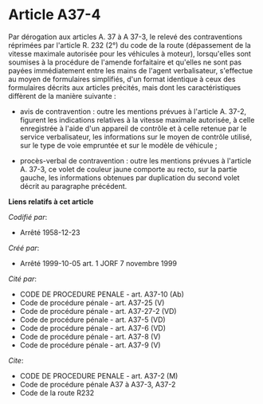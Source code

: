 # Article A37-4

Par dérogation aux articles A. 37 à A 37-3, le relevé des contraventions réprimées par l'article R. 232 (2°) du code de la
route (dépassement de la vitesse maximale autorisée pour les véhicules à moteur), lorsqu'elles sont soumises à la procédure
de l'amende forfaitaire et qu'elles ne sont pas payées immédiatement entre les mains de l'agent verbalisateur, s'effectue au
moyen de formulaires simplifiés, d'un format identique à ceux des formulaires décrits aux articles précités, mais dont les
caractéristiques diffèrent de la manière suivante :

- avis de contravention : outre les mentions prévues à l'article A. 37-2, figurent les indications relatives à la vitesse
maximale autorisée, à celle enregistrée à l'aide d'un appareil de contrôle et à celle retenue par le service verbalisateur,
les informations sur le moyen de contrôle utilisé, sur le type de voie empruntée et sur le modèle de véhicule ;

- procès-verbal de contravention : outre les mentions prévues à l'article A. 37-3, ce volet de couleur jaune comporte au
recto, sur la partie gauche, les informations obtenues par duplication du second volet décrit au paragraphe précédent.

**Liens relatifs à cet article**

_Codifié par_:

  - Arrêté 1958-12-23

_Créé par_:

  - Arrêté 1999-10-05 art. 1 JORF 7 novembre 1999

_Cité par_:

  - CODE DE PROCEDURE PENALE - art. A37-10 (Ab)
  - Code de procédure pénale - art. A37-25 (V)
  - Code de procédure pénale - art. A37-27-2 (VD)
  - Code de procédure pénale - art. A37-5 (VD)
  - Code de procédure pénale - art. A37-6 (VD)
  - Code de procédure pénale - art. A37-8 (V)
  - Code de procédure pénale - art. A37-9 (V)

_Cite_:

  - CODE DE PROCEDURE PENALE - art. A37-2 (M)
  - Code de procédure pénale A37 à A37-3, A37-2
  - Code de la route R232
